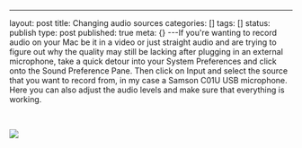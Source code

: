 ---
layout: post
title: Changing audio sources
categories: []
tags: []
status: publish
type: post
published: true
meta: {}
---If you're wanting to record audio on your Mac be it in a video or just straight audio and are trying to figure out why the quality may still be lacking after plugging in an external microphone, take a quick detour into your System Preferences and click onto the Sound Preference Pane. Then click on Input and select the source that you want to record from, in my case a Samson C01U USB microphone. Here you can also adjust the audio levels and make sure that everything is working.

 

![](/static/4f331d1f8754c7ec090e554a/50fe1c99e4b01c920a89f452/50fe1c99e4b01c920a89f49e/1321355492353/Sound%20Preference%20Pane.png/1000w)
